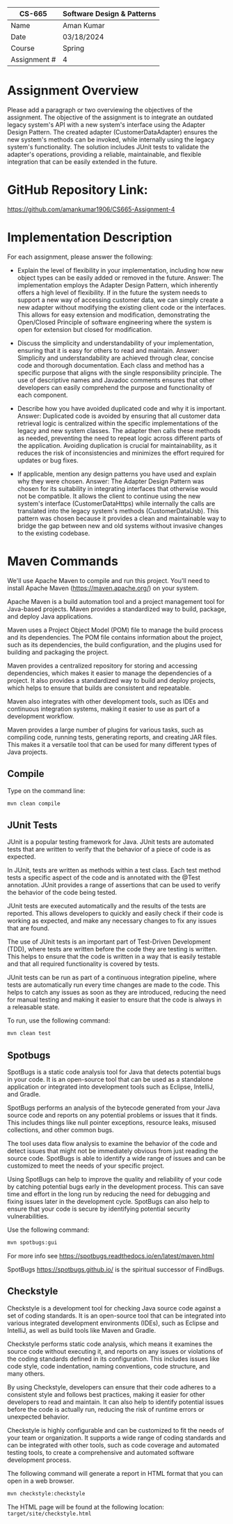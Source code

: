 
| CS-665       | Software Design & Patterns |
|--------------|----------------------------|
| Name         | Aman Kumar                 |
| Date         | 03/18/2024                 |
| Course       | Spring                     |
| Assignment # | 4                          |

# Assignment Overview
Please add a paragraph or two overviewing the objectives of the assignment.
The objective of the assignment is to integrate an outdated legacy system's API with a new system's interface using the Adapter Design Pattern.
The created adapter (CustomerDataAdapter) ensures the new system's methods can be invoked, while internally using the legacy system's functionality.
The solution includes JUnit tests to validate the adapter's operations, providing a reliable, maintainable, and flexible integration that can be easily extended in the future.
# GitHub Repository Link:
https://github.com/amankumar1906/CS665-Assignment-4

# Implementation Description 


For each assignment, please answer the following:

- Explain the level of flexibility in your implementation, including how new object types can
be easily added or removed in the future.
Answer: The implementation employs the Adapter Design Pattern, which inherently offers a high level of flexibility.
If in the future the system needs to support a new way of accessing customer data, we can simply create a new adapter without modifying the existing client code or the interfaces.
This allows for easy extension and modification, demonstrating the Open/Closed Principle of software engineering where the system is open for extension but closed for modification.

- Discuss the simplicity and understandability of your implementation, ensuring that it is
easy for others to read and maintain.
Answer: Simplicity and understandability are achieved through clear, concise code and thorough documentation.
Each class and method has a specific purpose that aligns with the single responsibility principle.
The use of descriptive names and Javadoc comments ensures that other developers can easily comprehend the purpose and functionality of each component.

- Describe how you have avoided duplicated code and why it is important.
Answer: Duplicated code is avoided by ensuring that all customer data retrieval logic is centralized within the specific implementations of the legacy and new system classes.
The adapter then calls these methods as needed, preventing the need to repeat logic across different parts of the application.
Avoiding duplication is crucial for maintainability, as it reduces the risk of inconsistencies and minimizes the effort required for updates or bug fixes.

- If applicable, mention any design patterns you have used and explain why they were
chosen.
Answer: The Adapter Design Pattern was chosen for its suitability in integrating interfaces that otherwise would not be compatible.
It allows the client to continue using the new system's interface (CustomerDataHttps) while internally the calls are translated into the legacy system's methods (CustomerDataUsb).
This pattern was chosen because it provides a clean and maintainable way to bridge the gap between new and old systems without invasive changes to the existing codebase.


# Maven Commands

We'll use Apache Maven to compile and run this project. You'll need to install Apache Maven (https://maven.apache.org/) on your system. 

Apache Maven is a build automation tool and a project management tool for Java-based projects. Maven provides a standardized way to build, package, and deploy Java applications.

Maven uses a Project Object Model (POM) file to manage the build process and its dependencies. The POM file contains information about the project, such as its dependencies, the build configuration, and the plugins used for building and packaging the project.

Maven provides a centralized repository for storing and accessing dependencies, which makes it easier to manage the dependencies of a project. It also provides a standardized way to build and deploy projects, which helps to ensure that builds are consistent and repeatable.

Maven also integrates with other development tools, such as IDEs and continuous integration systems, making it easier to use as part of a development workflow.

Maven provides a large number of plugins for various tasks, such as compiling code, running tests, generating reports, and creating JAR files. This makes it a versatile tool that can be used for many different types of Java projects.

## Compile
Type on the command line: 

```bash
mvn clean compile
```



## JUnit Tests
JUnit is a popular testing framework for Java. JUnit tests are automated tests that are written to verify that the behavior of a piece of code is as expected.

In JUnit, tests are written as methods within a test class. Each test method tests a specific aspect of the code and is annotated with the @Test annotation. JUnit provides a range of assertions that can be used to verify the behavior of the code being tested.

JUnit tests are executed automatically and the results of the tests are reported. This allows developers to quickly and easily check if their code is working as expected, and make any necessary changes to fix any issues that are found.

The use of JUnit tests is an important part of Test-Driven Development (TDD), where tests are written before the code they are testing is written. This helps to ensure that the code is written in a way that is easily testable and that all required functionality is covered by tests.

JUnit tests can be run as part of a continuous integration pipeline, where tests are automatically run every time changes are made to the code. This helps to catch any issues as soon as they are introduced, reducing the need for manual testing and making it easier to ensure that the code is always in a releasable state.

To run, use the following command:
```bash
mvn clean test
```


## Spotbugs 

SpotBugs is a static code analysis tool for Java that detects potential bugs in your code. It is an open-source tool that can be used as a standalone application or integrated into development tools such as Eclipse, IntelliJ, and Gradle.

SpotBugs performs an analysis of the bytecode generated from your Java source code and reports on any potential problems or issues that it finds. This includes things like null pointer exceptions, resource leaks, misused collections, and other common bugs.

The tool uses data flow analysis to examine the behavior of the code and detect issues that might not be immediately obvious from just reading the source code. SpotBugs is able to identify a wide range of issues and can be customized to meet the needs of your specific project.

Using SpotBugs can help to improve the quality and reliability of your code by catching potential bugs early in the development process. This can save time and effort in the long run by reducing the need for debugging and fixing issues later in the development cycle. SpotBugs can also help to ensure that your code is secure by identifying potential security vulnerabilities.

Use the following command:

```bash
mvn spotbugs:gui 
```

For more info see 
https://spotbugs.readthedocs.io/en/latest/maven.html

SpotBugs https://spotbugs.github.io/ is the spiritual successor of FindBugs.


## Checkstyle 

Checkstyle is a development tool for checking Java source code against a set of coding standards. It is an open-source tool that can be integrated into various integrated development environments (IDEs), such as Eclipse and IntelliJ, as well as build tools like Maven and Gradle.

Checkstyle performs static code analysis, which means it examines the source code without executing it, and reports on any issues or violations of the coding standards defined in its configuration. This includes issues like code style, code indentation, naming conventions, code structure, and many others.

By using Checkstyle, developers can ensure that their code adheres to a consistent style and follows best practices, making it easier for other developers to read and maintain. It can also help to identify potential issues before the code is actually run, reducing the risk of runtime errors or unexpected behavior.

Checkstyle is highly configurable and can be customized to fit the needs of your team or organization. It supports a wide range of coding standards and can be integrated with other tools, such as code coverage and automated testing tools, to create a comprehensive and automated software development process.

The following command will generate a report in HTML format that you can open in a web browser. 

```bash
mvn checkstyle:checkstyle
```

The HTML page will be found at the following location:
`target/site/checkstyle.html`




